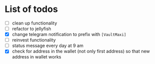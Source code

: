 # List of todos
* [ ] clean up functionality
* [ ] refactor to jellyfish
* [X] change telegram notification to prefix with `[VaultMaxi]`
* [ ] reinvest functionality
* [ ] status message every day at 9 am
* [X] check for address in the wallet (not only first address) so that new address in wallet works
